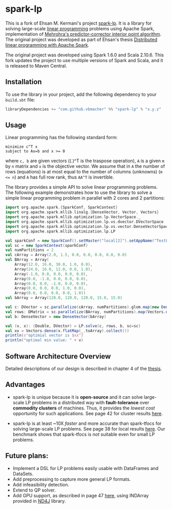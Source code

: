 # spark-lp

This is a fork of Ehsan M. Kermani's project [spark-lp](https://github.com/ehsanmok/spark-lp). It is a library for solving large-scale [linear programming](https://en.wikipedia.org/wiki/Linear_programming) problems using Apache Spark, implementation of [Mehrohra's predictor-corrector interior point algorithm](https://en.wikipedia.org/wiki/Mehrotra_predictor%E2%80%93corrector_method). The original project was developed as part of Ehsan's thesis [Distributed linear programming with Apache Spark](https://open.library.ubc.ca/cIRcle/collections/ubctheses/24/items/1.0340337).

The original project was developed using Spark 1.6.0 and Scala 2.10.6. This fork updates the project to use multiple versions of Spark and Scala, and it is released to Maven Central.

## Installation

To use the library in your project, add the following dependency to your `build.sbt` file:

```scala
libraryDependencies += "com.github.vbmacher" %% "spark-lp" % "x.y.z"
```

## Usage

Linear programming has the following standard form:

	minimize c^T x 
	subject to Ax=b and x >= 0

where `c, b` are given vectors ((.)^T is the traspose operation), `A` is a given `m` by `n` matrix and `x` is the objective vector. We assume that in `A` the number of rows (equations) is
at most equal to the number of columns (unknowns) (`m <= n`) and `A` has full row rank, thus `AA^T` is invertible.

The library provides a simple API to solve linear programming problems. The following example demonstrates how to use the library to solve a simple linear programming problem in parallel with 2 cores and 2 partitions:

```scala
import org.apache.spark.{SparkConf, SparkContext}
import org.apache.spark.mllib.linalg.{DenseVector, Vector, Vectors}
import org.apache.spark.mllib.optimization.lp.VectorSpace._
import org.apache.spark.mllib.optimization.lp.vs.dvector.DVectorSpace
import org.apache.spark.mllib.optimization.lp.vs.vector.DenseVectorSpace
import org.apache.spark.mllib.optimization.lp.LP

val sparkConf = new SparkConf().setMaster("local[2]").setAppName("TestLPSolver")
val sc = new SparkContext(sparkConf)
val numPartitions = 2
val cArray = Array(2.0, 1.5, 0.0, 0.0, 0.0, 0.0, 0.0)
val BArray = Array(
    Array(12.0, 16.0, 30.0, 1.0, 0.0),
    Array(24.0, 16.0, 12.0, 0.0, 1.0),
    Array(-1.0, 0.0, 0.0, 0.0, 0.0),
    Array(0.0, -1.0, 0.0, 0.0, 0.0),
    Array(0.0, 0.0, -1.0, 0.0, 0.0),
    Array(0.0, 0.0, 0.0, 1.0, 0.0),
    Array(0.0, 0.0, 0.0, 0.0, 1.0))
val bArray = Array(120.0, 120.0, 120.0, 15.0, 15.0)

val c: DVector = sc.parallelize(cArray, numPartitions).glom.map(new DenseVector(_))
val rows: DMatrix = sc.parallelize(BArray, numPartitions).map(Vectors.dense(_))
val b: DenseVector = new DenseVector(bArray)

val (v, x): (Double, DVector) = LP.solve(c, rows, b, sc=sc)
val xx = Vectors.dense(x.flatMap(_.toArray).collect())
println(s"optimial vector is $xx")
println("optimal min value: " + v)
```

## Software Architecture Overview

Detailed descriptions of our design is described in chapter 4 of the [thesis](https://open.library.ubc.ca/cIRcle/collections/ubctheses/24/items/1.0340337).

## Advantages

* spark-lp is unique because it is **open-source** and it can solve large-scale LP problems in a distributed way with **fault-tolerance** over **commodity clusters** of machines. Thus, it provides the *lowest cost* opportunity for such applications. See page 42 for cluster results [here](https://open.library.ubc.ca/cIRcle/collections/ubctheses/24/items/1.0340337).

* spark-lp is at least ~10X *faster* and more accurate than spark-tfocs for solving large-scale LP problems. See page 38 for local results [here](https://open.library.ubc.ca/cIRcle/collections/ubctheses/24/items/1.0340337). Our benchmark shows that spark-tfocs is *not* suitable even for small LP problems.

## Future plans:

* Implement a DSL for LP problems easily usable with DataFrames and DataSets.
* Add preprocessing to capture more general LP formats.
* Add infeasibility detection.
* Extend to QP solver.
* Add GPU support, as described in page 47 [here](https://open.library.ubc.ca/cIRcle/collections/ubctheses/24/items/1.0340337), using INDArray provided in [ND4J](http://nd4j.org/) library.
